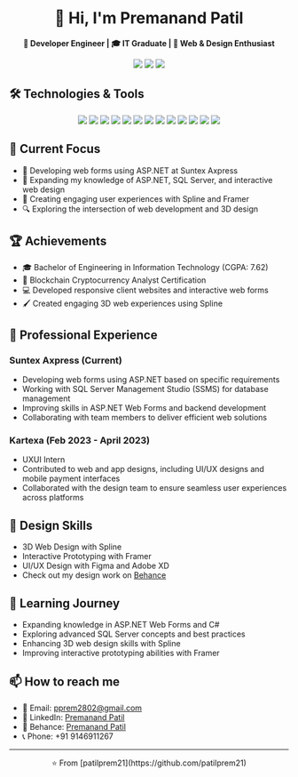 <div align="center">
<!--  <img src="https://your-image-url-here.com/header-image.png" alt="Header Image" width="100%"> -->
</div>

<h1 align="center">👋 Hi, I'm Premanand Patil</h1>

<p align="center">
  <strong>💼 Developer Engineer | 🎓 IT Graduate | 🚀 Web & Design Enthusiast</strong>
</p>

<p align="center">
  <a href="https://www.linkedin.com/in/premanand-patil-945b53217/"><img src="https://img.shields.io/badge/-LinkedIn-0077B5?style=for-the-badge&logo=Linkedin&logoColor=white"/></a>
  <a href="mailto:pprem2802@gmail.com"><img src="https://img.shields.io/badge/-Email-D14836?style=for-the-badge&logo=Gmail&logoColor=white"/></a>
  <a href="https://www.behance.net/prempatil4"><img src="https://img.shields.io/badge/-Behance-1769FF?style=for-the-badge&logo=behance&logoColor=white"/></a>
</p>

<div align="center">
 <!-- <img src="https://your-image-url-here.com/divider.png" alt="Divider" width="100%">-->
</div>

## 🛠️ Technologies & Tools

<p align="center">
  <img src="https://img.shields.io/badge/-HTML5-E34F26?style=for-the-badge&logo=html5&logoColor=white"/>
  <img src="https://img.shields.io/badge/-CSS3-1572B6?style=for-the-badge&logo=css3"/>
  <img src="https://img.shields.io/badge/-JavaScript-F7DF1E?style=for-the-badge&logo=javascript&logoColor=black"/>
  <img src="https://img.shields.io/badge/-Bootstrap-563D7C?style=for-the-badge&logo=bootstrap"/>
  <img src="https://img.shields.io/badge/-SQL%20Server-CC2927?style=for-the-badge&logo=microsoft-sql-server&logoColor=white"/>
  <img src="https://img.shields.io/badge/-ASP.NET-5C2D91?style=for-the-badge&logo=.net&logoColor=white"/>
  <img src="https://img.shields.io/badge/-C%23-239120?style=for-the-badge&logo=c-sharp&logoColor=white"/>
  <img src="https://img.shields.io/badge/-Git-F05032?style=for-the-badge&logo=git&logoColor=white"/>
  <img src="https://img.shields.io/badge/-GitHub-181717?style=for-the-badge&logo=github"/>
  <img src="https://img.shields.io/badge/-Figma-F24E1E?style=for-the-badge&logo=figma&logoColor=white"/>
  <img src="https://img.shields.io/badge/-Adobe%20XD-FF61F6?style=for-the-badge&logo=adobe-xd&logoColor=white"/>
  <img src="https://img.shields.io/badge/-Spline-0A0A0A?style=for-the-badge&logo=spline&logoColor=white"/>
  <img src="https://img.shields.io/badge/-Framer-0055FF?style=for-the-badge&logo=framer&logoColor=white"/>
</p>

## 🚀 Current Focus

- 💼 Developing web forms using ASP.NET at Suntex Axpress
- 🌱 Expanding my knowledge of ASP.NET, SQL Server, and interactive web design
- 🎨 Creating engaging user experiences with Spline and Framer
- 🔍 Exploring the intersection of web development and 3D design

## 🏆 Achievements

- 🎓 Bachelor of Engineering in Information Technology (CGPA: 7.62)
- 🏅 Blockchain Cryptocurrency Analyst Certification
- 💻 Developed responsive client websites and interactive web forms
- 🖌️ Created engaging 3D web experiences using Spline

<!--## 📊 GitHub Stats

<p align="center">
  <img src="https://github-readme-stats.vercel.app/api?username=patilprem21&show_icons=true&theme=radical" alt="GitHub Stats" />
</p>

<p align="center">
  <img src="https://github-readme-streak-stats.herokuapp.com/?user=patilprem21&theme=radical" alt="GitHub Streak" />
</p>
-->
## 💼 Professional Experience

### Suntex Axpress (Current)
- Developing web forms using ASP.NET based on specific requirements
- Working with SQL Server Management Studio (SSMS) for database management
- Improving skills in ASP.NET Web Forms and backend development
- Collaborating with team members to deliver efficient web solutions

### Kartexa (Feb 2023 - April 2023)
- UXUI Intern
- Contributed to web and app designs, including UI/UX designs and mobile payment interfaces
- Collaborated with the design team to ensure seamless user experiences across platforms

## 🎨 Design Skills

- 3D Web Design with Spline
- Interactive Prototyping with Framer
- UI/UX Design with Figma and Adobe XD
- Check out my design work on [Behance](https://www.behance.net/prempatil4)

## 🌱 Learning Journey

- Expanding knowledge in ASP.NET Web Forms and C#
- Exploring advanced SQL Server concepts and best practices
- Enhancing 3D web design skills with Spline
- Improving interactive prototyping abilities with Framer

## 📫 How to reach me

- 📧 Email: pprem2802@gmail.com
- 🔗 LinkedIn: [Premanand Patil](https://www.linkedin.com/in/premanand-patil-945b53217/)
- 🎨 Behance: [Premanand Patil](https://www.behance.net/prempatil4)
- 📞 Phone: +91 9146911267

<div align="center">
  <!--<img src="https://your-image-url-here.com/footer-image.png" alt="Footer Image" width="100%">-->
</div>

---

<p align="center">⭐️ From [patilprem21](https://github.com/patilprem21)</p>
